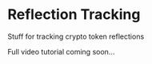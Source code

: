 # Reflection Tracking
Stuff for tracking crypto token reflections

Full video tutorial coming soon...
